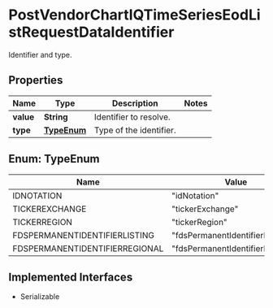 

# PostVendorChartIQTimeSeriesEodListRequestDataIdentifier

Identifier and type.

## Properties

Name | Type | Description | Notes
------------ | ------------- | ------------- | -------------
**value** | **String** | Identifier to resolve. | 
**type** | [**TypeEnum**](#TypeEnum) | Type of the identifier. | 



## Enum: TypeEnum

Name | Value
---- | -----
IDNOTATION | &quot;idNotation&quot;
TICKEREXCHANGE | &quot;tickerExchange&quot;
TICKERREGION | &quot;tickerRegion&quot;
FDSPERMANENTIDENTIFIERLISTING | &quot;fdsPermanentIdentifierListing&quot;
FDSPERMANENTIDENTIFIERREGIONAL | &quot;fdsPermanentIdentifierRegional&quot;


## Implemented Interfaces

* Serializable


